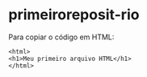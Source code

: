 # primeiroreposit-rio

Para copiar o código em HTML:
```
<html>
<h1>Meu primeiro arquivo HTML</h1>
</html>
```
